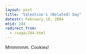 ```yaml
---
layout: post
title: "Valentine's (Belated) Day"
datestr: February 19, 2004
mtid: 284
redirect_from:
  - /saga/284.html
---
```


Mmmmmm.  Cookies!

